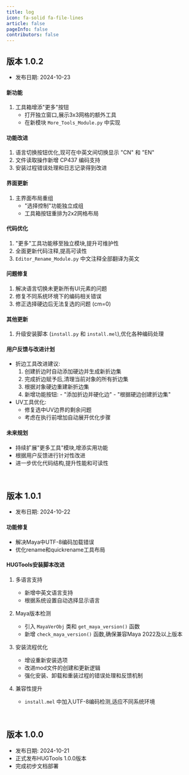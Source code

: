 ```yaml
---
title: log
icon: fa-solid fa-file-lines
article: false
pageInfo: false
contributors: false
---
```



## 版本 1.0.2
- 发布日期: 2024-10-23

#### 新功能
1. 工具箱增添"更多"按钮
   - 打开独立窗口,展示3x3网格的额外工具
   - 在新模块 `More_Tools_Module.py` 中实现

#### 功能改进
1. 语言切换按钮优化,现可在中英文间切换显示 "CN" 和 "EN"
2. 文件读取操作新增 CP437 编码支持
3. 安装过程错误处理和日志记录得到改进

#### 界面更新
1. 主界面布局重组
   - "选择控制"功能独立成组
   - 工具箱按钮重排为2x2网格布局

#### 代码优化
1. "更多"工具功能移至独立模块,提升可维护性
2. 全面更新代码注释,提高可读性
3. `Editor_Rename_Module.py` 中文注释全部翻译为英文

#### 问题修复
1. 解决语言切换未更新所有UI元素的问题
2. 修复不同系统环境下的编码相关错误
3. 修正选择硬边后无法复选的问题 (cm=0)

#### 其他更新
1. 升级安装脚本 (`install.py` 和 `install.mel`),优化各种编码处理

#### 用户反馈与改进计划
- 折边工具改进建议: 
    1. 创建折边时自动添加硬边并生成新折边集
    2. 完成折边赋予后,清理当前对象的所有折边集
    3. 根据对象硬边重建新折边集
    4. 新增功能按钮:
      - "添加折边并硬化边"
      - "根据硬边创建折边集"
- UV工具优化:
    - 修复选中UV边界的剩余问题
    - 考虑在执行前增加自动展开优化步骤

#### 未来规划
- 持续扩展"更多工具"模块,增添实用功能
- 根据用户反馈进行针对性改进
- 进一步优化代码结构,提升性能和可读性


&ensp;

## 版本 1.0.1
- 发布日期: 2024-10-22  

#### 功能修复
- 解决Maya中UTF-8编码加载错误
- 优化rename和quickrename工具布局

#### HUGTools安装脚本改进
1. 多语言支持
   - 新增中英文语言支持
   - 根据系统设置自动选择显示语言

2. Maya版本检测
   - 引入 `MayaVerObj` 类和 `get_maya_version()` 函数
   - 新增 `check_maya_version()` 函数,确保兼容Maya 2022及以上版本

3. 安装流程优化
   - 增设重新安装选项
   - 改进mod文件的创建和更新逻辑
   - 强化安装、卸载和重装过程的错误处理和反馈机制

4. 兼容性提升
   - `install.mel` 中加入UTF-8编码检测,适应不同系统环境


&ensp;

## 版本 1.0.0
- 发布日期: 2024-10-21 
- 正式发布HUGTools 1.0.0版本
- 完成初步文档部署
